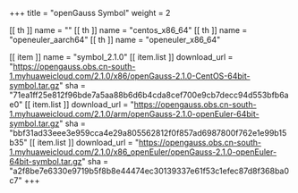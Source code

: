 +++
title = "openGauss Symbol"
weight = 2

[[ th ]]
    name = ""
[[ th ]]
    name = "centos_x86_64"
[[ th ]]
    name = "openeuler_aarch64"
[[ th ]]
    name = "openeuler_x86_64"

[[ item ]]
    name = "symbol_2.1.0"
    [[ item.list ]]
        download_url = "https://opengauss.obs.cn-south-1.myhuaweicloud.com/2.1.0/x86/openGauss-2.1.0-CentOS-64bit-symbol.tar.gz"
        sha = "71ea1ff25e812f96bde7a5aa88b6d6b4cda8cef700e9cb7decc94d553bfb6ae0"
    [[ item.list ]]
        download_url = "https://opengauss.obs.cn-south-1.myhuaweicloud.com/2.1.0/arm/openGauss-2.1.0-openEuler-64bit-symbol.tar.gz"
        sha = "bbf31ad33eee3e959cca4e29a805562812f0f857ad6987800f762e1e99b15b35"
    [[ item.list ]]
        download_url = "https://opengauss.obs.cn-south-1.myhuaweicloud.com/2.1.0/x86_openEuler/openGauss-2.1.0-openEuler-64bit-symbol.tar.gz"
        sha = "a2f8be7e6330e9719b5f8b8e44474ec30139337e61f53c1efec87d8f368ba0c7"
+++
